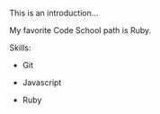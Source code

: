 This is an introduction...

My favorite Code School path is Ruby.

Skills:

* Git

* Javascript

* Ruby
